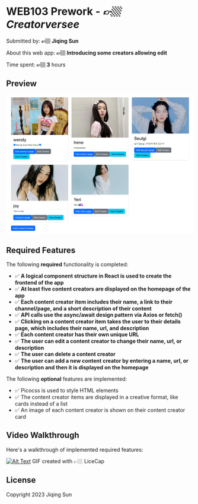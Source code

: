 # WEB103 Prework - *👉🏼 Creatorversee*

Submitted by: **👉🏼 Jiqing Sun**

About this web app: **👉🏼 Introducing some creators allowing edit**

Time spent: **👉🏼 3** hours

## Preview
![](img.png)
## Required Features

The following **required** functionality is completed:

<!-- 👉🏿👉🏿👉🏿 Make sure to check off completed functionality below -->
- ✅ **A logical component structure in React is used to create the frontend of the app**
- ✅ **At least five content creators are displayed on the homepage of the app**
- ✅ **Each content creator item includes their name, a link to their channel/page, and a short description of their content**
- ✅ **API calls use the async/await design pattern via Axios or fetch()**
- ✅ **Clicking on a content creator item takes the user to their details page, which includes their name, url, and description**
- ✅ **Each content creator has their own unique URL**
- ✅ **The user can edit a content creator to change their name, url, or description**
- ✅ **The user can delete a content creator**
- ✅ **The user can add a new content creator by entering a name, url, or description and then it is displayed on the homepage**

The following **optional** features are implemented:

- ✅ Picocss is used to style HTML elements
- ✅ The content creator items are displayed in a creative format, like cards instead of a list
- ✅ An image of each content creator is shown on their content creator card


## Video Walkthrough

Here's a walkthrough of implemented required features:

[![Alt Text](https://img.imgtu.org/i/2023/06/25/6498288b0b34a.gif)](https://img.imgtu.org/i/2023/06/25/6498288b0b34a.gif)
GIF created with  👉🏼 LiceCap


## License

Copyright 2023 Jiqing Sun
